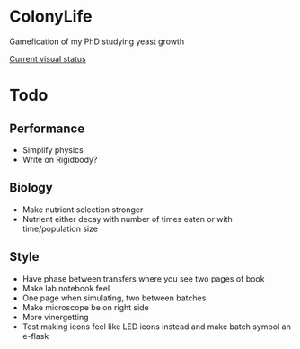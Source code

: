 # ColonyLife
Gamefication of my PhD studying yeast growth

[Current visual status](http://pic.twitter.com/aq0ONaFeCX)

# Todo

## Performance

* Simplify physics
 * Write on Rigidbody?

## Biology

* Make nutrient selection stronger
* Nutrient either decay with number of times eaten or with time/population size

## Style

* Have phase between transfers where you see two pages of book
* Make lab notebook feel
 * One page when simulating, two between batches 
* Make microscope be on right side
 * More vinergetting
* Test making icons feel like LED icons instead and make batch symbol an e-flask
